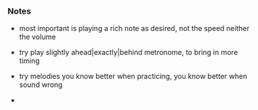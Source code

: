 ### Notes

* most important is playing a rich note as desired, not the speed neither the volume

* try play slightly ahead|exactly|behind metronome, to bring in more timing

* try melodies you know better when practicing, you know better when sound wrong

*

